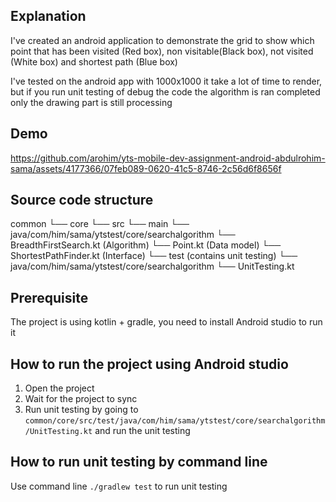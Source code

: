 ## Explanation

I've created an android application to demonstrate the grid to show which point that has been
visited (Red box), non visitable(Black box), not visited (White box) and shortest path (Blue box)

I've tested on the android app with 1000x1000 it take a lot of time to render, but if you run unit
testing of debug the code the algorithm is ran completed only the drawing part is still processing

## Demo
https://github.com/arohim/yts-mobile-dev-assignment-android-abdulrohim-sama/assets/4177366/07feb089-0620-41c5-8746-2c56d6f8656f



## Source code structure

common
└── core
    └── src
        └── main
            └── java/com/him/sama/ytstest/core/searchalgorithm
                └── BreadthFirstSearch.kt (Algorithm)
                └── Point.kt (Data model)
                └── ShortestPathFinder.kt (Interface)
        └── test (contains unit testing)
            └── java/com/him/sama/ytstest/core/searchalgorithm
                └── UnitTesting.kt

## Prerequisite

The project is using kotlin + gradle, you need to install Android studio to run it

## How to run the project using Android studio

1. Open the project
2. Wait for the project to sync
3. Run unit testing by going to
   `common/core/src/test/java/com/him/sama/ytstest/core/searchalgorithm/UnitTesting.kt` and run the
   unit testing

## How to run unit testing by command line

Use command line ``./gradlew test`` to run unit testing
